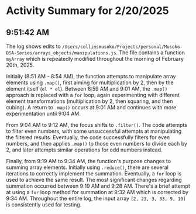 # Activity Summary for 2/20/2025

## 9:51:42 AM
The log shows edits to `/Users/collinsmusoko/Projects/personal/Musoko-DSA-Series/arrays_objects/manipulations.js`.  The file contains a function `myArray` which is repeatedly modified throughout the morning of February 20th, 2025.

Initially (8:51 AM - 8:54 AM), the function attempts to manipulate array elements using `.map()`, first aiming for multiplication by 2, then by the element itself (`el * el`).  Between 8:59 AM and 9:01 AM,  the `.map()` approach is replaced with a `for` loop, again experimenting with different element transformations (multiplication by 2, then squaring, and then cubing).  A return to `.map()` occurs at 9:01 AM and continues with more experimentation until 9:04 AM.

From 9:04 AM to 9:12 AM, the focus shifts to `.filter()`. The code attempts to filter even numbers, with some unsuccessful attempts at manipulating the filtered results.  Eventually, the code successfully filters for even numbers, and then applies `.map()` to those even numbers to divide each by 2, and later attempts similar operations for odd numbers instead.

Finally, from 9:19 AM to 9:34 AM, the function's purpose changes to summing array elements.  Initially using `.reduce()`, there are several iterations to correctly implement the summation. Eventually, a `for` loop is used to achieve the same result.  The most significant changes regarding summation occurred between 9:19 AM and 9:28 AM.  There's a brief attempt at using a `for` loop method for summation at 9:32 AM which is corrected by 9:34 AM.  Throughout the entire log, the input array `[2, 23, 3, 33, 9, 10]` is consistently used for testing.
